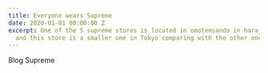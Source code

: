 ```yaml
---
title: Everyone wears Supreme
date: 2020-01-01 00:00:00 Z
excerpt: One of the 5 supreme stores is located in omotensando in harajuku, Tokyo,
  and this store is a smaller one in Tokyo comparing with the other one in Shibuya.
---
```


Blog Supreme